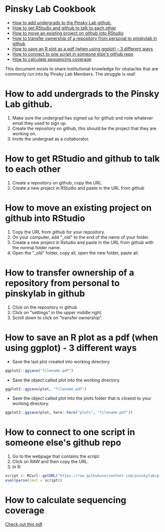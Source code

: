 Pinsky Lab Cookbook
================

-   [How to add undergrads to the Pinsky Lab github.](#how-to-add-undergrads-to-the-pinsky-lab-github.)
-   [How to get RStudio and github to talk to each other](#how-to-get-rstudio-and-github-to-talk-to-each-other)
-   [How to move an existing project on github into RStudio](#how-to-move-an-existing-project-on-github-into-rstudio)
-   [How to transfer ownership of a repository from personal to pinskylab in github](#how-to-transfer-ownership-of-a-repository-from-personal-to-pinskylab-in-github)
-   [How to save an R plot as a pdf (when using ggplot) - 3 different ways](#how-to-save-an-r-plot-as-a-pdf-when-using-ggplot---3-different-ways)
-   [How to connect to one script in someone else's github repo](#how-to-connect-to-one-script-in-someone-elses-github-repo)
-   [How to calculate sequencing coverage](#how-to-calculate-sequencing-coverage)

This document exists to share institutional knowledge for obstacles that are commonly run into by Pinsky Lab Members. The struggle is real!

How to add undergrads to the Pinsky Lab github.
===============================================

1.  Make sure the undergrad has signed up for github and note whatever email they used to sign up.
2.  Create the repository on github, this should be the project that they are working on.
3.  Invite the undergrad as a collaborator.

How to get RStudio and github to talk to each other
===================================================

1.  Create a repository on github, copy the URL.
2.  Create a new project in RStudio and paste in the URL from github

How to move an existing project on github into RStudio
======================================================

1.  Copy the URL from github for your repository.
2.  On your computer, add "\_old" to the end of the name of your folder.
3.  Create a new project in Rstudio and paste in the URL from github with the normal folder name.
4.  Open the "\_old" folder, copy all, open the new folder, paste all.

How to transfer ownership of a repository from personal to pinskylab in github
==============================================================================

1.  Click on the repository in github
2.  Click on "settings" in the upper middle right.
3.  Scroll down to click on "transfer ownership".

How to save an R plot as a pdf (when using ggplot) - 3 different ways
=====================================================================

-   Save the last plot created into working directory.

``` r
ggplot2::ggsave("filename.pdf")
```

-   Save the object called plot into the working directory.

``` r
ggplot2::ggsave(plot, "filename.pdf")
```

-   Save the object called plot into the plots folder that is closest to your working directory.

``` r
ggplot2::ggsave(plot, here::here("plots", "filename.pdf"))
```

How to connect to one script in someone else's github repo
==========================================================

1.  Go to the webpage that contains the script.
2.  Click on RAW and then copy the URL.
3.  In R:

``` r
script <- RCurl::getURL("https://raw.githubusercontent.com/pinskylab/pinskylab_methods/master/genomics/scripts/field_helpers.R", ssl.verifypeer = FALSE)
eval(parse(text = script))
```

How to calculate sequencing coverage
====================================

[Check out this pdf](https://github.com/pinskylab/pinskylab_methods/blob/master/genomics/coverage_calculation.pdf)

